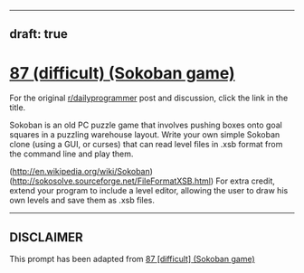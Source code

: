 ---
draft: true
----

# [87 (difficult) (Sokoban game)](https://www.reddit.com/r/dailyprogrammer/comments/y2lbv/8102012_challenge_87_difficult_sokoban_game/)

For the original [r/dailyprogrammer](https://www.reddit.com/r/dailyprogrammer/) post and discussion, click the link in the title.

Sokoban is an old PC puzzle game that involves pushing boxes onto goal squares in a puzzling warehouse layout. Write your own simple Sokoban clone (using a GUI, or curses) that can read level files in .xsb format from the command line and play them.

(http://en.wikipedia.org/wiki/Sokoban)
(http://sokosolve.sourceforge.net/FileFormatXSB.html)
For extra credit, extend your program to include a level editor, allowing the user to draw his own levels and save them as .xsb files.


----
## **DISCLAIMER**
This prompt has been adapted from [87 [difficult] (Sokoban game)](https://www.reddit.com/r/dailyprogrammer/comments/y2lbv/8102012_challenge_87_difficult_sokoban_game/
)

